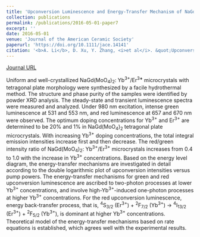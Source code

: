 ```yaml
---
title: 'Upconversion Luminescence and Energy-Transfer Mechanism of NaGd(MoO<sub>4</sub>)<sub>2</sub>: Yb<sup>3+</sup>/Er<sup>3+</sup> Microcrystals'
collection: publications
permalink: /publications/2016-05-01-paper7
excerpt: ''
date: 2016-05-01
venue: 'Journal of the American Ceramic Society'
paperurl: 'https://doi.org/10.1111/jace.14141'
citation: '<b>A. Li</b>, D. Xu, Y. Zhang, <i>et al</i>. &quot;Upconversion Luminescence and Energy-Transfer Mechanism of NaGd(MoO<sub>4</sub>)<sub>2</sub>: Yb<sup>3+</sup>/Er<sup>3+</sup> Microcrystals&quot;, <i>Journal of the American Ceramic Society</i>, 2016, 99(5): 1657-1663.'
---
```

[Journal URL](https://ceramics.onlinelibrary.wiley.com/doi/10.1111/jace.14141)

Uniform and well-crystallized NaGd(MoO<sub>4</sub>)<sub>2</sub>: Yb<sup>3+</sup>/Er<sup>3<b>+</b></sup> microcrystals with tetragonal plate morphology were synthesized by a facile hydrothermal method. The structure and phase purity of the samples were identified by powder XRD analysis. The steady-state and transient luminescence spectra were measured and analyzed. Under 980 nm excitation, intense green luminescence at 531 and 553 nm, and red luminescence at 657 and 670 nm were observed. The optimum doping concentrations for Yb<sup>3+</sup> and Er<sup>3+</sup> are determined to be 20% and 1% in NaGd(MoO<sub>4</sub>)<sub>2</sub> tetragonal plate microcrystals. With increasing Yb<sup>3+</sup> doping concentrations, the total integral emission intensities increase first and then decrease. The red/green intensity ratio of NaGd(MoO<sub>4</sub>)<sub>2</sub>: Yb<sup>3+</sup>/Er<sup>3+</sup> microcrystals increases from 0.4 to 1.0 with the increase in Yb<sup>3+</sup> concentrations. Based on the energy level diagram, the energy-transfer mechanisms are investigated in detail according to the double logarithmic plot of upconversion intensities versus pump powers. The energy-transfer mechanisms for green and red upconversion luminescence are ascribed to two-photon processes at lower Yb<sup>3+</sup> concentrations, and involve high-Yb<sup>3+</sup>-induced one-photon processes at higher Yb<sup>3+</sup> concentrations. For the red upconversion luminescence, energy back-transfer process, that is, <sup>4</sup>S<sub>3/2</sub> (Er<sup>3+</sup>) + <sup>2</sup>F<sub>7/2</sub> (Yb<sup>3+</sup>) → <sup>4</sup>I<sub>13/2</sub> (Er<sup>3+</sup>) + <sup>2</sup>F<sub>5/2</sub> (Yb<sup>3+</sup>), is dominant at higher Yb<sup>3+</sup> concentrations. Theoretical model of the energy-transfer mechanisms based on rate equations is established, which agrees well with the experimental results.
